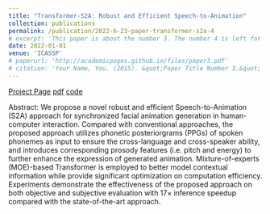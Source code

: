 ```yaml
---
title: "Transformer-S2A: Robust and Efficient Speech-to-Animation"
collection: publications
permalink: /publication/2022-6-23-paper-transformer-s2a-4
# excerpt: 'This paper is about the number 3. The number 4 is left for future work.'
date: 2022-01-01
venue: 'ICASSP'
# paperurl: 'http://academicpages.github.io/files/paper3.pdf'
# citation: 'Your Name, You. (2015). &quot;Paper Title Number 3.&quot; <i>Journal 1</i>. 1(3).'
---
```

[Project Page](https://thuhcsi.github.io/icassp2022-Transformer-S2A/) [pdf](https://arxiv.org/pdf/2111.09771) [code]()

Abstract: We propose a novel robust and efficient Speech-to-Animation (S2A) approach for synchronized facial animation generation in human-computer interaction. Compared with conventional approaches, the proposed approach utilizes phonetic posteriorgrams (PPGs) of spoken phonemes as input to ensure the cross-language and cross-speaker ability, and introduces corresponding prosody features (i.e. pitch and energy) to further enhance the expression of generated animation. Mixture-of-experts (MOE)-based Transformer is employed to better model contextual information while provide significant optimization on computation efficiency. Experiments demonstrate the effectiveness of the proposed approach on both objective and subjective evaluation with 17× inference speedup compared with the state-of-the-art approach.